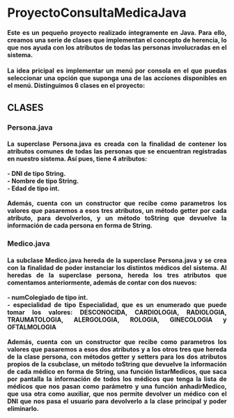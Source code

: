<h1>ProyectoConsultaMedicaJava</h1>

<h4 align="justify">Este es un pequeño proyecto realizado íntegramente en Java. Para ello, creamos una serie de clases que implementan el concepto de herencia, lo que nos ayuda con los atributos de todas las personas involucradas en el sistema. 
</h4>
<h4 align="justify">La idea pricipal es implementar un menú por consola en el que puedas seleccionar una opción que suponga una de las acciones disponibles en el menú. Distinguimos 6 clases en el proyecto: 
</h4>
<h2>CLASES
</h2>
<h3>Persona.java
</h3>
<h4 align="justify">La superclase Persona.java es creada con la finalidad de contener los atributos comunes de todas las personas que se encuentran registradas en nuestro sistema. Así pues, tiene 4 atributos:</br></br>
  - DNI de tipo String.</br>
  - Nombre de tipo String.</br>
  - Edad de tipo int.</br></br>
  Además, cuenta con un constructor que recibe como parametros los valores que pasaremos a esos tres atributos, un método getter por cada atributo, para devolverlos, y un método toString que devuelve la información de cada persona en forma de String. 
</h4>

</h2>
<h3>Medico.java
</h3>
<h4 align="justify">La subclase Medico.java hereda de la superclase Persona.java y se crea con la finalidad de poder instanciar los distintos médicos del sistema. Al heredas de la superclase persona, hereda los tres atributos que comentamos anteriormente, además de contar con dos nuevos:</br></br>
  - numColegiado de tipo int.</br>
  - especialidad de tipo Especialidad, que es un enumerado que puede tomar los valores: DESCONOCIDA, CARDIOLOGIA, RADIOLOGIA, TRAUMATOLOGIA, ALERGOLOGIA, ROLOGIA, GINECOLOGIA y OFTALMOLOGIA</br></br>
  Además, cuenta con un constructor que recibe como parametros los valores que pasaremos a esos dos atributos y a los otros tres que hereda de la clase persona, con métodos getter y setters para los dos atributos propios de la csubclase, un método toString que devuelve la información de cada médico en forma de String, una función listarMedicos, que saca por pantalla la información de todos los médicos que tenga la lista de médicos que nos pasan como parámetro y una función anhadirMedico, que usa otra como auxiliar, que nos permite devolver un médico con el DNI que nos pasa el usuario para devolverlo a la clase principal y poder eliminarlo. 
</h4>


